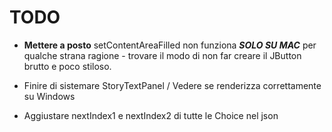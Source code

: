 # TODO #
- **Mettere a posto** setContentAreaFilled non funziona ***SOLO SU MAC*** per qualche strana
    ragione - trovare il modo di non far creare il JButton brutto e poco stiloso.
    
- Finire di sistemare StoryTextPanel / Vedere se renderizza correttamente su Windows

- Aggiustare nextIndex1 e nextIndex2 di tutte le Choice nel json